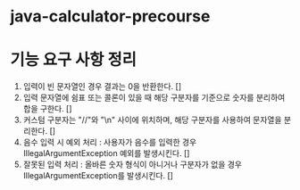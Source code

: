 # java-calculator-precourse
# 기능 요구 사항 정리
1. 입력이 빈 문자열인 경우 결과는 0을 반환한다. []
2. 입력 문자열에 쉼표 또는 콜론이 있을 때 해당 구분자를 기준으로
숫자를 분리하여 합을 구한다. []
3. 커스텀 구분자는 "//"와 "\n" 사이에 위치하며, 해당 구분자를 사용하여 문자열을 분리한다. []
4. 음수 입력 시 예외 처리 : 사용자가 음수를 입력한 경우 IllegalArgumentException 예외를 발생시킨다. []
5. 잘못된 입력 처리 : 올바른 숫자 형식이 아니거나 구분자가 없을 경우 IllegalArgumentException를 발생시킨다. []
